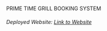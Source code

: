 PRIME TIME GRILL BOOKING SYSTEM

###### Deployed Website: [Link to Website](https://restaurant-booking-7ebtbsjea-melisaavrs-projects.vercel.app/)

